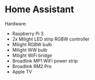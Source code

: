 # Home Assistant

Hardware:
- Raspberry Pi 3
- 2x Milight LED strip RGBW controller
- Milight RGBW bulb
- Milight WW bulb
- Milight WiFi bridge
- Broadlink MP1 WiFi power strip
- Broadlink RM2 Pro
- Apple TV
